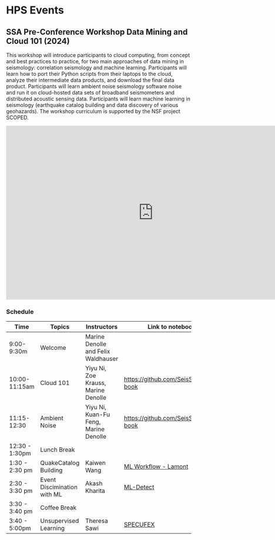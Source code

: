 # HPS Events

## SSA Pre-Conference Workshop Data Mining and Cloud 101 (2024)

This workshop will introduce participants to cloud computing, from concept and best practices to practice, for two main approaches of data mining in seismology: correlation seismology and machine learning. Participants will learn how to port their Python scripts from their laptops to the cloud, analyze their intermediate data products, and download the final data product. Participants will learn ambient noise seismology software noise and run it on cloud-hosted data sets of broadband seismometers and distributed acoustic sensing data. Participants will learn machine learning in seismology (earthquake catalog building and data discovery of various geohazards). The workshop curriculum is supported by the NSF project SCOPED.

<iframe src="https://docs.google.com/presentation/d/e/2PACX-1vRfbyhdW1xvgO0QTqQsaezZ4Xg0INNqOfjxWcCN4zeZDDlPqwnnXFv6je1b3ToELTDTk5VO13rsdXdC/embed?start=true&loop=false&delayms=3000" frameborder="0" width="800" height="474" allowfullscreen="true" mozallowfullscreen="true" webkitallowfullscreen="true"></iframe>


### Schedule

| Time | Topics | Instructors |  Link to notebook or slides |
| --- | --- | ---| --- |
| 9:00-9:30m |  Welcome  | Marine Denolle and Felix Waldhauser| |
| 10:00-11:15am | Cloud 101 | Yiyu Ni, Zoe Krauss, Marine Denolle | https://github.com/SeisSCOPED/seis_cloud, [book](./chapters/cloud/AWS_101.md)|
| 11:15-12:30 | Ambient Noise | Yiyu Ni, Kuan-Fu Feng, Marine Denolle | https://github.com/SeisSCOPED/noisepy, [book](./chapters/noise/noisepy.md)|
| 12:30 - 1:30pm| Lunch Break ||
| 1:30 - 2:30 pm | QuakeCatalog Building |  Kaiwen Wang | [ML Workflow - Lamont](./chapters/quake_catalog/MLworkflow_quakeflow.ipynb)|
| 2:30 - 3:30 pm | Event Discimination with ML | Akash Kharita | [ML-Detect](./chapters/quake_catalog/Automated_Surface_Event_Detection.ipynb)|
| 3:30 - 3:40 pm  | Coffee Break ||
| 3:40 - 5:00pm | Unsupervised Learning | Theresa Sawi |[SPECUFEX](./chapters/quake_catalog/specufex.ipynb)| 
